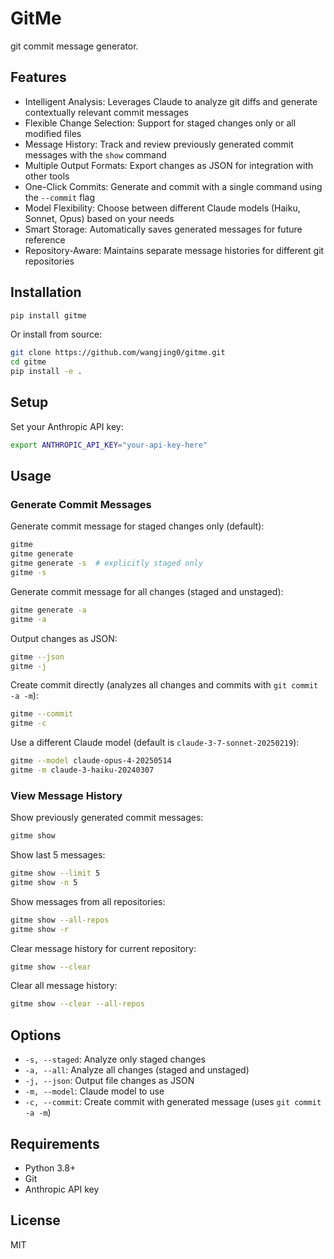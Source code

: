 # GitMe

git commit message generator.

## Features

- Intelligent Analysis: Leverages Claude to analyze git diffs and generate contextually relevant commit messages
- Flexible Change Selection: Support for staged changes only or all modified files
- Message History: Track and review previously generated commit messages with the `show` command
- Multiple Output Formats: Export changes as JSON for integration with other tools
- One-Click Commits: Generate and commit with a single command using the `--commit` flag
- Model Flexibility: Choose between different Claude models (Haiku, Sonnet, Opus) based on your needs
- Smart Storage: Automatically saves generated messages for future reference
- Repository-Aware: Maintains separate message histories for different git repositories

## Installation

```bash
pip install gitme
```

Or install from source:

```bash
git clone https://github.com/wangjing0/gitme.git
cd gitme
pip install -e .
```

## Setup

Set your Anthropic API key:

```bash
export ANTHROPIC_API_KEY="your-api-key-here"
```

## Usage

### Generate Commit Messages

Generate commit message for staged changes only (default):
```bash
gitme
gitme generate
gitme generate -s  # explicitly staged only
gitme -s
```

Generate commit message for all changes (staged and unstaged):
```bash
gitme generate -a
gitme -a
```

Output changes as JSON:
```bash
gitme --json
gitme -j
```

Create commit directly (analyzes all changes and commits with `git commit -a -m`):
```bash
gitme --commit
gitme -c
```

Use a different Claude model (default is `claude-3-7-sonnet-20250219`):
```bash
gitme --model claude-opus-4-20250514
gitme -m claude-3-haiku-20240307
```

### View Message History

Show previously generated commit messages:
```bash
gitme show
```

Show last 5 messages:
```bash
gitme show --limit 5
gitme show -n 5
```

Show messages from all repositories:
```bash
gitme show --all-repos
gitme show -r
```

Clear message history for current repository:
```bash
gitme show --clear
```

Clear all message history:
```bash
gitme show --clear --all-repos
```

## Options

- `-s, --staged`: Analyze only staged changes
- `-a, --all`: Analyze all changes (staged and unstaged)
- `-j, --json`: Output file changes as JSON
- `-m, --model`: Claude model to use
- `-c, --commit`: Create commit with generated message (uses `git commit -a -m`)

## Requirements

- Python 3.8+
- Git
- Anthropic API key

## License

MIT